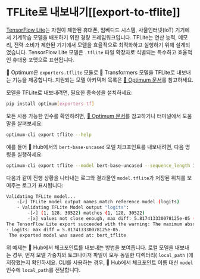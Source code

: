 <!--Copyright 2023 The HuggingFace Team. All rights reserved.

Licensed under the Apache License, Version 2.0 (the "License"); you may not use this file except in compliance with
the License. You may obtain a copy of the License at

http://www.apache.org/licenses/LICENSE-2.0

Unless required by applicable law or agreed to in writing, software distributed under the License is distributed on
an "AS IS" BASIS, WITHOUT WARRANTIES OR CONDITIONS OF ANY KIND, either express or implied. See the License for the
specific language governing permissions and limitations under the License.

⚠️ Note that this file is in Markdown but contain specific syntax for our doc-builder (similar to MDX) that may not be
rendered properly in your Markdown viewer.

-->

# TFLite로 내보내기[[export-to-tflite]]

[TensorFlow Lite](https://www.tensorflow.org/lite/guide)는 자원이 제한된 휴대폰, 임베디드 시스템, 사물인터넷(IoT) 기기에서 
기계학습 모델을 배포하기 위한 경량 프레임워크입니다. 
TFLite는 연산 능력, 메모리, 전력 소비가 제한된 기기에서 모델을 효율적으로 최적화하고 실행하기 위해 
설계되었습니다. 
TensorFlow Lite 모델은 `.tflite` 파일 확장자로 식별되는 특수하고 효율적인 휴대용 포맷으로 표현됩니다. 

🤗 Optimum은 `exporters.tflite` 모듈로 🤗 Transformers 모델을 TFLite로 내보내는 기능을 제공합니다. 
지원되는 모델 아키텍처 목록은 [🤗 Optimum 문서](https://huggingface.co/docs/optimum/exporters/tflite/overview)를 참고하세요. 

모델을 TFLite로 내보내려면, 필요한 종속성을 설치하세요:
 
```bash
pip install optimum[exporters-tf]
```

모든 사용 가능한 인수를 확인하려면, [🤗 Optimum 문서](https://huggingface.co/docs/optimum/main/en/exporters/tflite/usage_guides/export_a_model)를 참고하거나 
터미널에서 도움말을 살펴보세요:

```bash
optimum-cli export tflite --help
```

예를 들어 🤗 Hub에서의 `bert-base-uncased` 모델 체크포인트를 내보내려면, 다음 명령을 실행하세요:

```bash
optimum-cli export tflite --model bert-base-uncased --sequence_length 128 bert_tflite/
```

다음과 같이 진행 상황을 나타내는 로그와 결과물인 `model.tflite`가 저장된 위치를 보여주는 로그가 표시됩니다:

```bash
Validating TFLite model...
	-[✓] TFLite model output names match reference model (logits)
	- Validating TFLite Model output "logits":
		-[✓] (1, 128, 30522) matches (1, 128, 30522)
		-[x] values not close enough, max diff: 5.817413330078125e-05 (atol: 1e-05)
The TensorFlow Lite export succeeded with the warning: The maximum absolute difference between the output of the reference model and the TFLite exported model is not within the set tolerance 1e-05:
- logits: max diff = 5.817413330078125e-05.
 The exported model was saved at: bert_tflite
 ```

위 예제는 🤗 Hub에서 체크포인트를 내보내는 방법을 보여줍니다. 로컬 모델을 내보내는 경우, 먼저 모델 가중치와 토크나이저 파일이 모두 
동일한 디렉터리( `local_path` )에 저장했는지 확인하세요. CLI를 사용하는 경우, 🤗 Hub에서 
체크포인트 이름 대신 `model` 인수에 `local_path`를 전달합니다. 